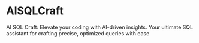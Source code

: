 # AISQLCraft
AI SQL Craft: Elevate your coding with AI-driven insights. Your ultimate SQL assistant for crafting precise, optimized queries with ease
